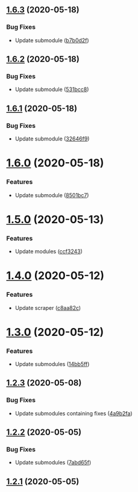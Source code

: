 ## [1.6.3](https://github.com/pct-org/getting-started/compare/v1.6.2...v1.6.3) (2020-05-18)


### Bug Fixes

* Update submodule ([b7b0d2f](https://github.com/pct-org/getting-started/commit/b7b0d2f221791d7f844e5aa66ec3b993bae1b6d5))



## [1.6.2](https://github.com/pct-org/getting-started/compare/v1.6.1...v1.6.2) (2020-05-18)


### Bug Fixes

* Update submodule ([531bcc8](https://github.com/pct-org/getting-started/commit/531bcc81f41952d8754099fcac2defad641b67c3))



## [1.6.1](https://github.com/pct-org/getting-started/compare/v1.6.0...v1.6.1) (2020-05-18)


### Bug Fixes

* Update submodule ([32646f9](https://github.com/pct-org/getting-started/commit/32646f94c0b90462f3af7520e7becb2dc36743da))



# [1.6.0](https://github.com/pct-org/getting-started/compare/v1.5.0...v1.6.0) (2020-05-18)


### Features

* Update submodule ([8501bc7](https://github.com/pct-org/getting-started/commit/8501bc715c0fb5b35f9b4ec149b233cdd8cb3878))



# [1.5.0](https://github.com/pct-org/getting-started/compare/v1.4.0...v1.5.0) (2020-05-13)


### Features

* Update modules ([ccf3243](https://github.com/pct-org/getting-started/commit/ccf324394a714d1dbc9851f77a1a095c320ee042))



# [1.4.0](https://github.com/pct-org/getting-started/compare/v1.3.0...v1.4.0) (2020-05-12)


### Features

* Update scraper ([c8aa82c](https://github.com/pct-org/getting-started/commit/c8aa82cfa3f43ba44cbc0ae598e00393bde0dd54))



# [1.3.0](https://github.com/pct-org/getting-started/compare/v1.2.3...v1.3.0) (2020-05-12)


### Features

* Update submodules ([14bb5ff](https://github.com/pct-org/getting-started/commit/14bb5ff1af50ecf29aa4d7405d6376525cde8332))



## [1.2.3](https://github.com/pct-org/getting-started/compare/v1.2.2...v1.2.3) (2020-05-08)


### Bug Fixes

* Update submodules containing fixes ([4a9b2fa](https://github.com/pct-org/getting-started/commit/4a9b2fa68e3a01ab5cbee7b301059c17e1ec4569))



## [1.2.2](https://github.com/pct-org/getting-started/compare/v1.2.1...v1.2.2) (2020-05-05)


### Bug Fixes

* Update submodules ([7abd65f](https://github.com/pct-org/getting-started/commit/7abd65f91201e6bd7bfd258f23c6438b79ab071e))



## [1.2.1](https://github.com/pct-org/getting-started/compare/v1.2.0...v1.2.1) (2020-05-05)



